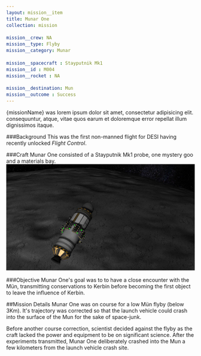 ```yaml
---
layout: mission__item
title: Munar One
collection: mission

mission__crew: NA
mission__type: Flyby
mission__category: Munar

mission__spacecraft : Stayputnik Mk1
mission__id : M004
mission__rocket : NA

mission__destination: Mun
mission__outcome : Success
---
```

<!-- intro -->
{missionName} was lorem ipsum dolor sit amet, consectetur adipisicing elit. consequuntur, atque, vitae quos earum et doloremque error repellat illum dignissimos itaque.

###Background
This was the first non-manned flight for DESI having recently unlocked *Flight Control*. 

###Craft
Munar One consisted of a Stayputnik Mk1 probe, one mystery goo and a materials bay.
![Munar One as seen closely above the Mun's surface ](/assets/munar-one-in-low-flyby.jpg)

###Objective
Munar One's goal was to to have a close encounter with the Mün, transmitting conservations to Kerbin before becoming the first object to leave the influence of Kerbin.

##Mission Details
Munar One was on course for a low Mün flyby (below 3Km). It's trajectory was corrected so that the launch vehicle could crash into the surface of the Mun for the sake of space-junk.

Before another course correction, scientist decided against the flyby as the craft lacked the power and equipment to be on significant science. After the experiments transmitted, Munar One deliberately crashed into the Mun a few kilometers from the launch vehicle crash site.

